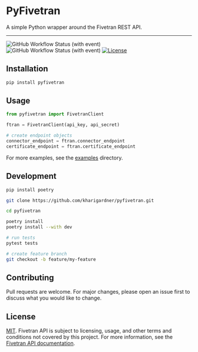 # PyFivetran

A simple Python wrapper around the Fivetran REST API.

----------------------------------------------------------------
![GitHub Workflow Status (with event)](https://img.shields.io/github/actions/workflow/status/kharigardner/pyfivetran/test.yml?label=tests)
![GitHub Workflow Status (with event)](https://img.shields.io/github/actions/workflow/status/kharigardner/pyfivetran/build.yml?label=build)
[![License](https://img.shields.io/pypi/l/pyfivetran)](https://github.com/kharigardner/pyfivetran/tree/main/LICENSE)


## Installation

```bash
pip install pyfivetran
```

## Usage

```python
from pyfivetran import FivetranClient

ftran = FivetranClient(api_key, api_secret)

# create endpoint objects
connector_endpoint = ftran.connector_endpoint
certificate_endpoint = ftran.certificate_endpoint
```

For more examples, see the [examples](https://github.com/kharigardner/pyfivetran/tree/main/examples) directory.

## Development

```bash
pip install poetry

git clone https://github.com/kharigardner/pyfivetran.git

cd pyfivetran

poetry install
poetry install --with dev

# run tests
pytest tests

# create feature branch
git checkout -b feature/my-feature
```

## Contributing

Pull requests are welcome. For major changes, please open an issue first to discuss what you would like to change.

## License

[MIT](https://github.com/kharigardner/pyfivetran/tree/main/LICENSE). Fivetran API is subject to licensing, usage, and other terms and conditions not covered by this project. For more information, see the [Fivetran API documentation](https://fivetran.com/docs/rest-api).
